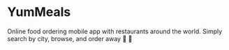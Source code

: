 # YumMeals
Online food ordering mobile app with restaurants around the world. Simply search by city, browse, and order away 🍣 🥡
